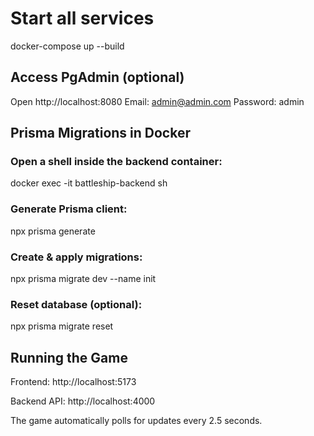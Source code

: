 # Start all services

docker-compose up --build

## Access PgAdmin (optional)

Open http://localhost:8080
Email: admin@admin.com
Password: admin

## Prisma Migrations in Docker

### Open a shell inside the backend container:

docker exec -it battleship-backend sh

### Generate Prisma client:

npx prisma generate

### Create & apply migrations:

npx prisma migrate dev --name init

### Reset database (optional):

npx prisma migrate reset

## Running the Game

Frontend: http://localhost:5173

Backend API: http://localhost:4000

The game automatically polls for updates every 2.5 seconds.
